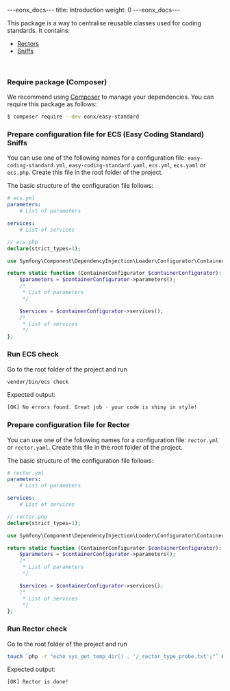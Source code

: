 ---eonx_docs---
title: Introduction
weight: 0
---eonx_docs---

This package is a way to centralise reusable classes used for coding standards. It contains:

- [Rectors][2]
- [Sniffs][3]

<br>

### Require package (Composer)

We recommend using [Composer][1] to manage your dependencies. You can require this package as follows:

```bash
$ composer require --dev eonx/easy-standard
```

### Prepare configuration file for ECS (Easy Coding Standard) Sniffs

You can use one of the following names for a configuration file: `easy-coding-standard.yml`, `easy-coding-standard.yaml`, `ecs.yml`, `ecs.yaml` or `ecs.php`. Create this file in the root folder of the project.

The basic structure of the configuration file follows:
```yaml
# ecs.yml
parameters:
    # List of parameters

services:
    # List of services
```
```php
// ecs.php
declare(strict_types=1);

use Symfony\Component\DependencyInjection\Loader\Configurator\ContainerConfigurator;

return static function (ContainerConfigurator $containerConfigurator): void {
    $parameters = $containerConfigurator->parameters();
    /*
     * List of parameters
     */

    $services = $containerConfigurator->services();
    /*
     * List of services
     */
};
```

### Run ECS check

Go to the root folder of the project and run
```bash
vendor/bin/ecs check
```
Expected output: 
```bash
[OK] No errors found. Great job - your code is shiny in style!
```

### Prepare configuration file for Rector

You can use one of the following names for a configuration file: `rector.yml` or `rector.yaml`. Create this file in the root folder of the project.

The basic structure of the configuration file follows:
```yaml
# rector.yml
parameters:
    # List of parameters

services:
    # List of services
```
```php
// rector.php
declare(strict_types=1);

use Symfony\Component\DependencyInjection\Loader\Configurator\ContainerConfigurator;

return static function (ContainerConfigurator $containerConfigurator): void {
    $parameters = $containerConfigurator->parameters();
    /*
     * List of parameters
     */

    $services = $containerConfigurator->services();
    /*
     * List of services
     */
};
```
### Run Rector check

Go to the root folder of the project and run
```bash
touch `php -r "echo sys_get_temp_dir() . '/_rector_type_probe.txt';"` && vendor/bin/rector process --dry-run
```
Expected output:
```bash
[OK] Rector is done!
```

[1]: https://getcomposer.org/
[2]: https://github.com/rectorphp/rector
[3]: https://github.com/squizlabs/PHP_CodeSniffer
